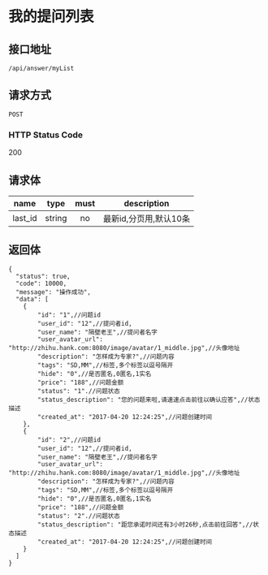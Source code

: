 # 我的提问列表

## 接口地址

`/api/answer/myList`

## 请求方式

`POST`

### HTTP Status Code

200

## 请求体

| name     | type     | must     | description |
|----------|:--------:|:--------:|:--------:|
| last_id   | string   | no      | 最新id,分页用,默认10条 |


## 返回体

```json5
{
  "status": true,
  "code": 10000,
  "message": "操作成功",
  "data": [
    {
        "id": "1",//问题id
        "user_id": "12",//提问者id,
        "user_name": "隔壁老王",//提问者名字
        "user_avatar_url": "http://zhihu.hank.com:8080/image/avatar/1_middle.jpg",//头像地址
        "description": "怎样成为专家?",//问题内容
        "tags": "SD,MM",//标签,多个标签以逗号隔开
        "hide": "0",//是否匿名,0匿名,1实名
        "price": "188",//问题金额
        "status": "1".//问题状态
        "status_description": "您的问题来啦,请速速点击前往以确认应答",//状态描述
        "created_at": "2017-04-20 12:24:25",//问题创建时间
    },
    {
        "id": "2",//问题id
        "user_id": "12",//提问者id,
        "user_name": "隔壁老王",//提问者名字
        "user_avatar_url": "http://zhihu.hank.com:8080/image/avatar/1_middle.jpg",//头像地址
        "description": "怎样成为专家?",//问题内容
        "tags": "SD,MM",//标签,多个标签以逗号隔开
        "hide": "0",//是否匿名,0匿名,1实名
        "price": "188",//问题金额
        "status": "2".//问题状态
        "status_description": "距您承诺时间还有3小时26秒,点击前往回答",//状态描述
        "created_at": "2017-04-20 12:24:25",//问题创建时间  
    }
  ]
}
``` 
